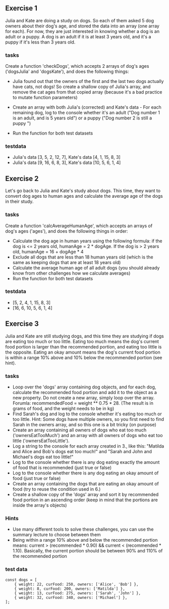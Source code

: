 
## Exercise 1

Julia and Kate are doing a study on dogs. So each of them asked 5 dog owners about their dog's age, and stored the data into an array (one array for each). For now, they are just interested in knowing whether a dog is an adult or a puppy. A dog is an adult if it is at least 3 years old, and it's a puppy if it's less than 3 years old.

### tasks
Create a function 'checkDogs', which accepts 2 arrays of dog's ages ('dogsJulia' and 'dogsKate'), and does the following things:

- Julia found out that the owners of the first and the last two dogs actually have cats, not dogs! So create a shallow copy of Julia's array, and remove the cat ages from that copied array (because it's a bad practice to mutate function parameters)

- Create an array with both Julia's (corrected) and Kate's data - For each remaining dog, log to the console whether it's an adult ("Dog number 1 is an adult, and is 5 years old") or a puppy ("Dog number 2 is still a puppy ")
- Run the function for both test datasets

### testdata
- Julia's data [3, 5, 2, 12, 7], Kate's data [4, 1, 15, 8, 3]
- Julia's data [9, 16, 6, 8, 3], Kate's data [10, 5, 6, 1, 4]


## Exercise 2

Let's go back to Julia and Kate's study about dogs. This time, they want to convert dog ages to human ages and calculate the average age of the dogs in their study. 

### tasks

Create a function 'calcAverageHumanAge', which accepts an arrays of dog's ages ('ages'), and does the following things in order:

- Calculate the dog age in human years using the following formula: if the dog is <= 2 years old, humanAge = 2 * dogAge. If the dog is > 2 years old, humanAge = 16 + dogAge * 4
- Exclude all dogs that are less than 18 human years old (which is the same as keeping dogs that are at least 18 years old)
- Calculate the average human age of all adult dogs (you should already know from other challenges how we calculate averages)
- Run the function for both test datasets

### testdata

- [5, 2, 4, 1, 15, 8, 3]
- [16, 6, 10, 5, 6, 1, 4]



## Exercise 3
Julia and Kate are still studying dogs, and this time they are studying if dogs are eating too much or too little. Eating too much means the dog's current food portion is larger than the recommended portion, and eating too little is the opposite. Eating an okay amount means the dog's current food portion is within a range 10%
above and 10% below the recommended portion (see hint).

### tasks
- Loop over the 'dogs' array containing dog objects, and for each dog, calculate the recommended food portion and add it to the object as a new property. Do not create a new array, simply loop over the array. Forumla: recommendedFood = weight ** 0.75 * 28. (The result is in grams of food, and the weight needs to be in kg)
- Find Sarah's dog and log to the console whether it's eating too much or too little. Hint: Some dogs have multiple owners, so you first need to find Sarah in the owners array, and so this one is a bit tricky (on purpose) 
- Create an array containing all owners of dogs who eat too much ('ownersEatTooMuch') and an array with all owners of dogs who eat too little ('ownersEatTooLittle').
- Log a string to the console for each array created in 3., like this: "Matilda and Alice and Bob's dogs eat too much!" and "Sarah and John and Michael's dogs eat too little!"
- Log to the console whether there is any dog eating exactly the amount of food that is recommended (just true or false)
- Log to the console whether there is any dog eating an okay amount of food (just true or false)
- Create an array containing the dogs that are eating an okay amount of food (try to reuse the condition used in 6.)
- Create a shallow copy of the 'dogs' array and sort it by recommended food portion in an ascending order (keep in mind that the portions are inside the array's objects)

### Hints
- Use many different tools to solve these challenges, you can use the summary lecture to choose between them
- Being within a range 10% above and below the recommended portion means: current > (recommended * 0.90) && current < (recommended * 1.10). Basically, the current portion should be between 90% and 110% of the recommended portion

### test data
```
const dogs = [
    { weight: 22, curFood: 250, owners: ['Alice', 'Bob'] },
    { weight: 8, curFood: 200, owners: ['Matilda'] },
    { weight: 13, curFood: 275, owners: ['Sarah', 'John'] },
    { weight: 32, curFood: 340, owners: ['Michael'] },
];
```